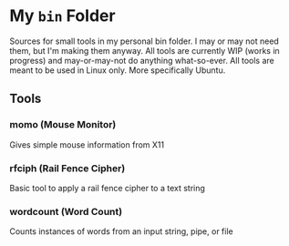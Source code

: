 # My `bin` Folder
Sources for small tools in my personal bin folder.
I may or may not need them, but I'm making them anyway.
All tools are currently WIP (works in progress) and may-or-may-not do anything what-so-ever.
All tools are meant to be used in Linux only. More specifically Ubuntu.

## Tools
### momo (Mouse Monitor)
Gives simple mouse information from X11

### rfciph (Rail Fence Cipher)
Basic tool to apply a rail fence cipher to a text string

### wordcount (Word Count)
Counts instances of words from an input string, pipe, or file
